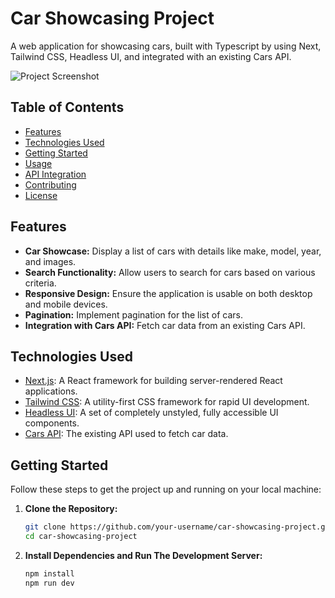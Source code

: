 # Car Showcasing Project

A web application for showcasing cars, built with Typescript by using Next, Tailwind CSS, Headless UI, and integrated with an existing Cars API.

![Project Screenshot](screenshot.png) <!-- Add a screenshot of your project -->

## Table of Contents

- [Features](#features)
- [Technologies Used](#technologies-used)
- [Getting Started](#getting-started)
- [Usage](#usage)
- [API Integration](#api-integration)
- [Contributing](#contributing)
- [License](#license)

## Features

- **Car Showcase:** Display a list of cars with details like make, model, year, and images.
- **Search Functionality:** Allow users to search for cars based on various criteria.
- **Responsive Design:** Ensure the application is usable on both desktop and mobile devices.
- **Pagination:** Implement pagination for the list of cars.
- **Integration with Cars API:** Fetch car data from an existing Cars API.

## Technologies Used

- [Next.js](https://nextjs.org/): A React framework for building server-rendered React applications.
- [Tailwind CSS](https://tailwindcss.com/): A utility-first CSS framework for rapid UI development.
- [Headless UI](https://headlessui.dev/): A set of completely unstyled, fully accessible UI components.
- [Cars API](https://example-cars-api.com): The existing API used to fetch car data.

## Getting Started

Follow these steps to get the project up and running on your local machine:

1. **Clone the Repository:** 
   ```bash
   git clone https://github.com/your-username/car-showcasing-project.git
   cd car-showcasing-project
2. **Install Dependencies and Run The Development Server:** 
   ```bash
   npm install
   npm run dev

